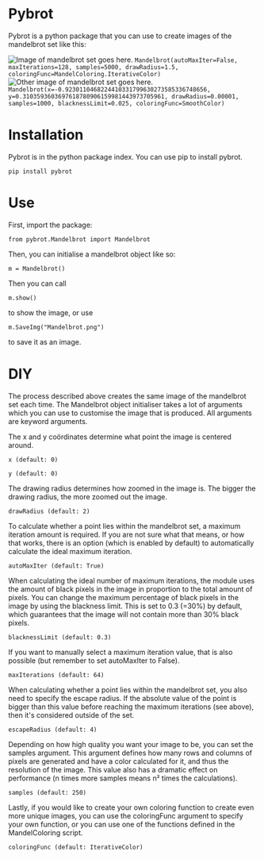 ﻿# Pybrot
Pybrot is a python package that you can use to create images of the mandelbrot set like this:

![Image of mandelbrot set goes here.](mandelbrots/mandelbrot_ex_hq_1.png)
`Mandelbrot(autoMaxIter=False, maxIterations=128, samples=5000, drawRadius=1.5, coloringFunc=MandelColoring.IterativeColor)`
![Other image of mandelbrot set goes here.](mandelbrots/mandelbrot_ex_hq_2.png)
`Mandelbrot(x=-0.9230110468224410331799630273585336748656, y=0.3103593603697618780906159981443973705961, drawRadius=0.00001, samples=1000, blacknessLimit=0.025, coloringFunc=SmoothColor)`

# Installation
Pybrot is in the python package index. You can use pip to install pybrot.

`pip install pybrot`

# Use

First, import the package:

`from pybrot.Mandelbrot import Mandelbrot`

Then, you can initialise a mandelbrot object like so:

`m = Mandelbrot()`



Then you can call

`m.show()`

to show the image, or use

`m.SaveImg("Mandelbrot.png")`

to save it as an image.

# DIY

The process described above creates the same image of the mandelbrot set each time. The Mandelbrot object initialiser takes a lot of arguments which you can use to customise the image that is produced. All arguments are keyword arguments.


The x and y coördinates determine what point the image is centered around.

`x (default: 0)`

`y (default: 0)`

The drawing radius determines how zoomed in the image is. The bigger the drawing radius, the more zoomed out the image.

`drawRadius (default: 2)`

To calculate whether a point lies within the mandelbrot set, a maximum iteration amount is required. If you are not sure what that means, or how that works, there is an option (which is enabled by default) to automatically calculate the ideal maximum iteration. 

`autoMaxIter (default: True)`

When calculating the ideal number of maximum iterations, the module uses the amount of black pixels in the image in proportion to the total amount of pixels. You can change the maximum percentage of black pixels in the image by using the blackness limit. This is set to 0.3 (=30%) by default, which guarantees that the image will not contain more than 30% black pixels.

`blacknessLimit (default: 0.3)`

If you want to manually select a maximum iteration value, that is also possible (but remember to set autoMaxIter to False).

`maxIterations (default: 64)`

When calculating whether a point lies within the mandelbrot set, you also need to specify the escape radius. If the absolute value of the point is bigger than this value before reaching the maximum iterations (see above), then it's considered outside of the set.

`escapeRadius (default: 4)`

Depending on how high quality you want your image to be, you can set the samples argument. This argument defines how many rows and columns of pixels are generated and have a color calculated for it, and thus the resolution of the image. This value also has a dramatic effect on performance (n times more samples means n² times the calculations).

`samples (default: 250)`

Lastly, if you would like to create your own coloring function to create even more unique images, you can use the coloringFunc argument to specify your own function, or you can use one of the functions defined in the MandelColoring script.

`coloringFunc (default: IterativeColor)`